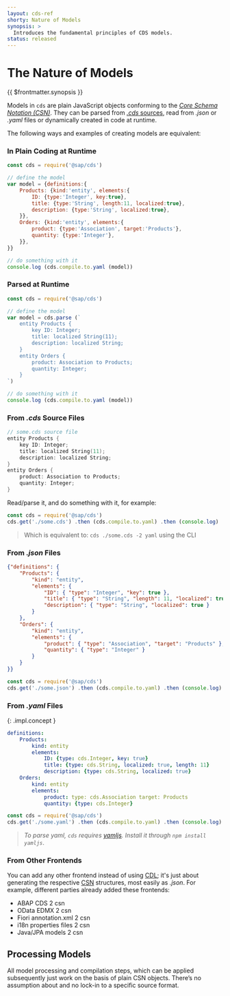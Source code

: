 ```yaml
---
layout: cds-ref
shorty: Nature of Models
synopsis: >
  Introduces the fundamental principles of CDS models.
status: released
---
```



# The Nature of Models

{{ $frontmatter.synopsis }}


Models in `cds` are plain JavaScript objects conforming to the _[Core Schema Notation (CSN)](./csn)_. They can be parsed from [_.cds_ sources](./cdl), read from _.json_ or _.yaml_ files or dynamically created in code at runtime.

The following ways and examples of creating models are equivalent:

### In Plain Coding at Runtime

```js
const cds = require('@sap/cds')

// define the model
var model = {definitions:{
    Products: {kind:'entity', elements:{
        ID: {type:'Integer', key:true},
        title: {type:'String', length:11, localized:true},
        description: {type:'String', localized:true},
    }},
    Orders: {kind:'entity', elements:{
        product: {type:'Association', target:'Products'},
        quantity: {type:'Integer'},
    }},
}}

// do something with it
console.log (cds.compile.to.yaml (model))
```


### Parsed at Runtime

```js
const cds = require('@sap/cds')

// define the model
var model = cds.parse (`
    entity Products {
        key ID: Integer;
        title: localized String(11);
        description: localized String;
    }
    entity Orders {
        product: Association to Products;
        quantity: Integer;
    }
`)

// do something with it
console.log (cds.compile.to.yaml (model))
```


### From _.cds_ Source Files

```swift
// some.cds source file
entity Products {
    key ID: Integer;
    title: localized String(11);
    description: localized String;
}
entity Orders {
    product: Association to Products;
    quantity: Integer;
}
```

Read/parse it, and do something with it, for example:

```js
const cds = require('@sap/cds')
cds.get('./some.cds') .then (cds.compile.to.yaml) .then (console.log)
```

> Which is equivalent to: `cds ./some.cds -2 yaml` using the CLI


### From _.json_ Files

```json
{"definitions": {
    "Products": {
        "kind": "entity",
        "elements": {
            "ID": { "type": "Integer", "key": true },
            "title": { "type": "String", "length": 11, "localized": true },
            "description": { "type": "String", "localized": true }
        }
    },
    "Orders": {
        "kind": "entity",
        "elements": {
            "product": { "type": "Association", "target": "Products" },
            "quantity": { "type": "Integer" }
        }
    }
}}
```

```js
const cds = require('@sap/cds')
cds.get('./some.json') .then (cds.compile.to.yaml) .then (console.log)
```

### From _.yaml_ Files
{: .impl.concept }

```yaml
definitions:
    Products:
        kind: entity
        elements:
            ID: {type: cds.Integer, key: true}
            title: {type: cds.String, localized: true, length: 11}
            description: {type: cds.String, localized: true}
    Orders:
        kind: entity
        elements:
            product: type: cds.Association target: Products
            quantity: {type: cds.Integer}
```
```js
const cds = require('@sap/cds')
cds.get('./some.yaml') .then (cds.compile.to.yaml) .then (console.log)
```

> _To parse yaml, `cds` requires [yamljs](http://npmjs.com/yamljs). Install it through `npm install yamljs`_.


### From Other Frontends

You can add any other frontend instead of using [CDL](./cdl); it's just about generating the respective [CSN](./csn) structures, most easily as _.json_. For example, different parties already added these frontends:

* ABAP CDS 2 csn
* OData EDMX 2 csn
* Fiori annotation.xml 2 csn
* i18n properties files 2 csn
* Java/JPA models 2 csn


## Processing Models

All model processing and compilation steps, which can be applied subsequently just work on the basis of plain CSN objects. There’s no assumption about and no lock-in to a specific source format.
